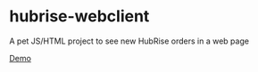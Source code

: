 # hubrise-webclient
A pet JS/HTML project to see new HubRise orders in a web page

[Demo](http://philatist-fish-74534.netlify.com)
